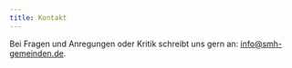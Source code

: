 ```yaml
---
title: Kontakt
---
```


Bei Fragen und Anregungen oder Kritik schreibt uns gern an: [info@smh-gemeinden.de](mailto:info@smh-gemeinden.de).